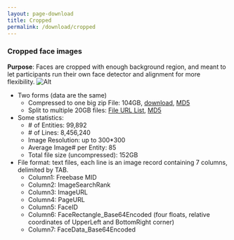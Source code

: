 ```yaml
---
layout: page-download
title: Cropped
permalink: /download/cropped
---
```


### Cropped face images

**Purpose**: Faces are cropped with enough background region, and meant to let participants run their own face detector and alignment for more flexibility.
![Alt](../assets/dataset/irc_facecroppedsample.jpg "irc_facecroppedsample")
* Two forms (data are the same)
  * Compressed to one big zip File: 104GB, [download](https://msceleb.blob.core.windows.net/ms-celeb-v1-zip/MsCelebV1-Faces-Cropped.zip), [MD5](https://msceleb.blob.core.windows.net/ms-celeb-v1-zip/MsCelebV1-Faces-Cropped.zip.md5)
  * Split to multiple 20GB files: [File URL List](https://msceleb.blob.core.windows.net/ms-celeb-v1-cropped-split?restype=container&amp;comp=list), [MD5](https://msceleb.blob.core.windows.net/ms-celeb-v1-cropped-split/md5.txt)
* Some statistics:
  * \# of Entities: 99,892
  * \# of Lines: 8,456,240
  * Image Resolution: up to 300*300
  * Average Image\# per Entity: 85
  * Total file size (uncompressed): 152GB
* File format: text files, each line is an image record containing 7 columns, delimited by TAB.
  * Column1: Freebase MID
  * Column2: ImageSearchRank
  * Column3: ImageURL
  * Column4: PageURL
  * Column5: FaceID
  * Column6: FaceRectangle_Base64Encoded (four floats, relative coordinates of UpperLeft and BottomRight corner)
  * Column7: FaceData_Base64Encoded